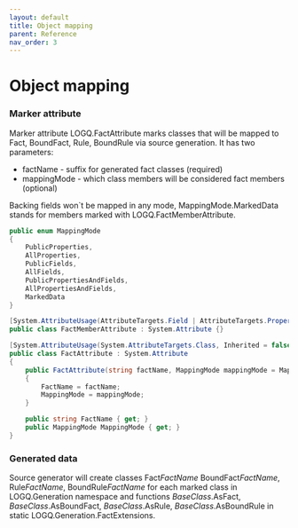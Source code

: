 ```yaml
---
layout: default
title: Object mapping
parent: Reference
nav_order: 3
---
```


# Object mapping

### Marker attribute

Marker attribute LOGQ.FactAttribute marks classes that will be mapped to Fact, BoundFact, Rule, BoundRule via source generation.
It has two parameters: 
- factName - suffix for generated fact classes (required)
- mappingMode - which class members will be considered fact members (optional)

Backing fields won`t be mapped in any mode, MappingMode.MarkedData stands for members marked with LOGQ.FactMemberAttribute.

```cs
public enum MappingMode
{
    PublicProperties,
    AllProperties,
    PublicFields,
    AllFields,
    PublicPropertiesAndFields,
    AllPropertiesAndFields,
    MarkedData
}

[System.AttributeUsage(AttributeTargets.Field | AttributeTargets.Property, Inherited = false, AllowMultiple = false)]
public class FactMemberAttribute : System.Attribute {}

[System.AttributeUsage(System.AttributeTargets.Class, Inherited = false, AllowMultiple = false)]
public class FactAttribute : System.Attribute
{
    public FactAttribute(string factName, MappingMode mappingMode = MappingMode.PublicProperties)
    {
        FactName = factName;
        MappingMode = mappingMode;
    }

    public string FactName { get; }
    public MappingMode MappingMode { get; }
}
```

### Generated data

Source generator will create classes Fact<i>FactName</i> BoundFact<i>FactName</i>, Rule<i>FactName</i>, BoundRule<i>FactName</i> for each marked class 
in LOGQ.Generation namespace and functions <i>BaseClass</i>.AsFact, <i>BaseClass</i>.AsBoundFact, <i>BaseClass</i>.AsRule, <i>BaseClass</i>.AsBoundRule
in static LOGQ.Generation.FactExtensions.
